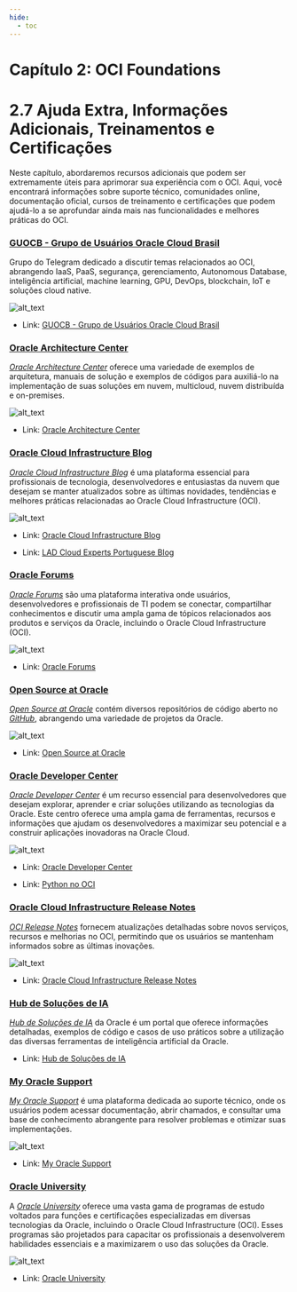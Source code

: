 ```yaml
---
hide:
  - toc
---
```


# Capítulo 2: OCI Foundations

# 2.7 Ajuda Extra, Informações Adicionais, Treinamentos e Certificações

Neste capítulo, abordaremos recursos adicionais que podem ser extremamente úteis para aprimorar sua experiência com o OCI. Aqui, você encontrará informações sobre suporte técnico, comunidades online, documentação oficial, cursos de treinamento e certificações que podem ajudá-lo a se aprofundar ainda mais nas funcionalidades e melhores práticas do OCI.

### **[GUOCB - Grupo de Usuários Oracle Cloud Brasil](https://t.me/GUOCB)**

Grupo do Telegram dedicado a discutir temas relacionados ao OCI, abrangendo IaaS, PaaS, segurança, gerenciamento, Autonomous Database, inteligência artificial, machine learning, GPU, DevOps, blockchain, IoT e soluções cloud native.

![alt_text](./img/guocb-logo-1.png "GUOCB - Grupo de Usuários Oracle Cloud Brasil")
<br>

- Link: [GUOCB - Grupo de Usuários Oracle Cloud Brasil](https://t.me/GUOCB)

### **[Oracle Architecture Center](https://docs.oracle.com/solutions/?lang=pt-br)**

_[Oracle Architecture Center](https://docs.oracle.com/solutions/?lang=pt-br)_ oferece uma variedade de exemplos de arquitetura, manuais de solução e exemplos de códigos para auxiliá-lo na implementação de suas soluções em nuvem, multicloud, nuvem distribuída e on-premises. 

![alt_text](./img/oci-arch-center-1.png "Oracle Architecture Center")
<br>

- Link: [Oracle Architecture Center](https://docs.oracle.com/solutions/?lang=pt-br)

### **[Oracle Cloud Infrastructure Blog](https://blogs.oracle.com/cloud-infrastructure/)**

_[Oracle Cloud Infrastructure Blog](https://blogs.oracle.com/cloud-infrastructure/)_ é uma plataforma essencial para profissionais de tecnologia, desenvolvedores e entusiastas da nuvem que desejam se manter atualizados sobre as últimas novidades, tendências e melhores práticas relacionadas ao Oracle Cloud Infrastructure (OCI).

![alt_text](./img/oci-blog-1.png "Oracle Cloud Infrastructure Blog")
<br>

- Link: [Oracle Cloud Infrastructure Blog](https://blogs.oracle.com/cloud-infrastructure/)

- Link: [LAD Cloud Experts Portuguese Blog](https://blogs.oracle.com/lad-cloud-experts-pt/)

### **[Oracle Forums](https://forums.oracle.com)**

_[Oracle Forums](https://forums.oracle.com)_ são uma plataforma interativa onde usuários, desenvolvedores e profissionais de TI podem se conectar, compartilhar conhecimentos e discutir uma ampla gama de tópicos relacionados aos produtos e serviços da Oracle, incluindo o Oracle Cloud Infrastructure (OCI).

![alt_text](./img/oci-forums-1.png "Oracle Forums")
<br>

- Link: [Oracle Forums](https://forums.oracle.com)

### **[Open Source at Oracle](https://github.com/oracle)**

_[Open Source at Oracle](https://github.com/oracle)_ contém diversos repositórios de código aberto no _[GitHub](https://github.com/oracle)_, abrangendo uma variedade de projetos da Oracle.

![alt_text](./img/gituhb-opensource-at-oracle-1.png "Open Source at Oracle")
<br>

- Link: [Open Source at Oracle](https://github.com/oracle)

### **[Oracle Developer Center](https://www.oracle.com/br/developer/)**

_[Oracle Developer Center](https://www.oracle.com/br/developer/)_ é um recurso essencial para desenvolvedores que desejam explorar, aprender e criar soluções utilizando as tecnologias da Oracle. Este centro oferece uma ampla gama de ferramentas, recursos e informações que ajudam os desenvolvedores a maximizar seu potencial e a construir aplicações inovadoras na Oracle Cloud.

![alt_text](./img/oracle-developer-center-1.png "Oracle Developer Center")
<br>

- Link: [Oracle Developer Center](https://www.oracle.com/br/developer/)

- Link: [Python no OCI](https://www.oracle.com/br/developer/python-developers/)

### **[Oracle Cloud Infrastructure Release Notes](https://docs.oracle.com/en-us/iaas/releasenotes/)**

_[OCI Release Notes](https://docs.oracle.com/en-us/iaas/releasenotes/)_ fornecem atualizações detalhadas sobre novos serviços, recursos e melhorias no OCI, permitindo que os usuários se mantenham informados sobre as últimas inovações.

![alt_text](./img/oci-release-notes-1.png "Oracle Cloud Infrastructure Release Notes")
<br>

- Link: [Oracle Cloud Infrastructure Release Notes](https://docs.oracle.com/en-us/iaas/releasenotes/)

### **[Hub de Soluções de IA](https://www.oracle.com/br/artificial-intelligence/solutions/)**

_[Hub de Soluções de IA](https://www.oracle.com/br/artificial-intelligence/solutions/)_ da Oracle é um portal que oferece informações detalhadas, exemplos de código e casos de uso práticos sobre a utilização das diversas ferramentas de inteligência artificial da Oracle.

- Link: [Hub de Soluções de IA](https://www.oracle.com/br/artificial-intelligence/solutions/)

### **[My Oracle Support](https://support.oracle.com)**

_[My Oracle Support](https://support.oracle.com)_ é uma plataforma dedicada ao suporte técnico, onde os usuários podem acessar documentação, abrir chamados, e consultar uma base de conhecimento abrangente para resolver problemas e otimizar suas implementações.

![alt_text](./img/oracle-my-support-1.png "My Oracle Support")
<br>

- Link: [My Oracle Support](https://support.oracle.com)

### **[Oracle University](https://www.oracle.com/br/education/training/oracle-cloud-infrastructure/)**

A _[Oracle University](https://www.oracle.com/br/education/training/oracle-cloud-infrastructure/)_ oferece uma vasta gama de programas de estudo voltados para funções e certificações especializadas em diversas tecnologias da Oracle, incluindo o Oracle Cloud Infrastructure (OCI). Esses programas são projetados para capacitar os profissionais a desenvolverem habilidades essenciais e a maximizarem o uso das soluções da Oracle.

![alt_text](./img/oracle-ou-1.png "Oracle University")
<br>

- Link: [Oracle University](https://www.oracle.com/br/education/training/oracle-cloud-infrastructure/)
